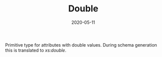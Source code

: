 ﻿---
title: Double
toc: false
type: specs
date: "2020-05-11"
draft: false
specification: VEC
version: 1.2.0
documentType: "Recommendation"
elementType: Class
classes:
  - Double
menu_name: vec-1.2.0
---
<p> Primitive type for attributes with double values. During schema generation this is translated to <i>xs:double</i>.      </p>